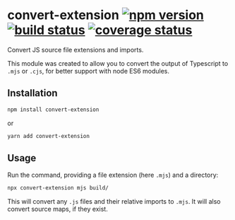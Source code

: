 # convert-extension [![npm version][npm-badge]][npm-url] [![build status][circle-badge]][circle-url] [![coverage status][coverage-badge]][coverage-url]

Convert JS source file extensions and imports.

This module was created to allow you to convert the output of Typescript to `.mjs` or `.cjs`, for better support with node ES6 modules.

## Installation

```bash
npm install convert-extension
```
or
```bash
yarn add convert-extension
```

## Usage

Run the command, providing a file extension (here `.mjs`) and a directory:

```bash
npx convert-extension mjs build/
```

This will convert any `.js` files and their relative imports to `.mjs`. It will also convert source maps, if they exist.


[npm-badge]: https://badge.fury.io/js/convert-extension.svg
[npm-url]: https://www.npmjs.com/package/convert-extension

[circle-badge]: https://circleci.com/gh/peterjwest/convert-extension.svg?style=shield
[circle-url]: https://circleci.com/gh/peterjwest/convert-extension

[coverage-badge]: https://coveralls.io/repos/peterjwest/convert-extension/badge.svg?branch=main&service=github
[coverage-url]: https://coveralls.io/github/peterjwest/convert-extension?branch=main
